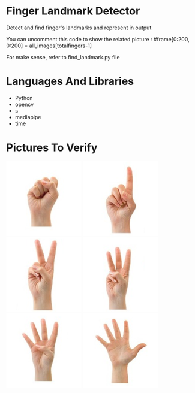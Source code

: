 # Finger Landmark Detector
<p> Detect and find finger's landmarks and represent in output</p>


<p>
You can uncomment this code to show the related picture :
#frame[0:200, 0:200] = all_images[totalfingers-1]
</p>

<p>For make sense, refer to find_landmark.py file</p>


# Languages And Libraries 
- Python
- opencv
- s
- mediapipe
- time

# Pictures To Verify
![zero](fingersImage/6.PNG)
![one](fingersImage/1.PNG)
![two](fingersImage/2.PNG)
![three](fingersImage/3.PNG)
![four](fingersImage/4.PNG)
![five](fingersImage/5.PNG)